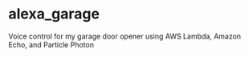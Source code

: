 # alexa_garage
Voice control for my garage door opener using AWS Lambda, Amazon Echo, and Particle Photon
